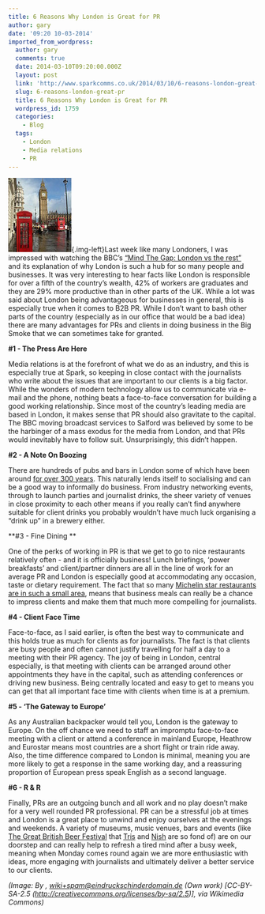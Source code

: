 ```yaml
---
title: 6 Reasons Why London is Great for PR
author: gary
date: '09:20 10-03-2014'
imported_from_wordpress:
  author: gary
  comments: true
  date: 2014-03-10T09:20:00.000Z
  layout: post
  link: 'http://www.sparkcomms.co.uk/2014/03/10/6-reasons-london-great-pr/'
  slug: 6-reasons-london-great-pr
  title: 6 Reasons Why London is Great for PR
  wordpress_id: 1759
  categories:
    - Blog
  tags:
    - London
    - Media relations
    - PR
---
```


![London](128px-London_Big_Ben_Phone_box-128x150.jpg){.img-left}Last week like many Londoners, I was impressed with watching the BBC’s [“Mind The Gap: London vs the rest”](http://www.bbc.co.uk/iplayer/episode/b03xhcjg/Mind_the_Gap_London_v_the_Rest_Episode_1/)  and its explanation of why London is such a hub for so many people and businesses. It was very interesting to hear facts like London is responsible for over a fifth of the country’s wealth, 42% of workers are graduates and they are 29% more productive than in other parts of the UK. While a lot was said about London being advantageous for businesses in general, this is especially true when it comes to B2B PR. While I don’t want to bash other parts of the country (especially as in our office that would be a bad idea) there are many advantages for PRs and clients in doing business in the Big Smoke that we can sometimes take for granted.

**#1 - The Press Are Here**

Media relations is at the forefront of what we do as an industry, and this is especially true at Spark, so keeping in close contact with the journalists who write about the issues that are important to our clients is a big factor. While the wonders of modern technology allow us to communicate via e-mail and the phone, nothing beats a face-to-face conversation for building a good working relationship. Since most of the country’s leading media are based in London, it makes sense that PR should also gravitate to the capital. The BBC moving broadcast services to Salford was believed by some to be the harbinger of a mass exodus for the media from London, and that PRs would inevitably have to follow suit. Unsurprisingly, this didn’t happen.

**#2 - A Note On Boozing**

There are hundreds of pubs and bars in London some of which have been around [for over 300 years](http://www.shepherdneame.co.uk/pubs/london/jamaica-wine-house). This naturally lends itself to socialising and can be a good way to informally do business. From industry networking events, through to launch parties and journalist drinks, the sheer variety of venues in close proximity to each other means if you really can’t find anywhere suitable for client drinks you probably wouldn’t have much luck organising a “drink up” in a brewery either.

**#3 - Fine Dining **

One of the perks of working in PR is that we get to go to nice restaurants relatively often - and it is officially business! Lunch briefings, ‘power breakfasts’ and client/partner dinners are all in the line of work for an average PR and London is especially good at accommodating any occasion, taste or dietary requirement. The fact that so many [Michelin star restaurants are in such a small area](http://www.viamichelin.co.uk/web/Restaurants/Restaurants-London-_-Greater_London-United_Kingdom?strLocid=31NDFhcWsxMGNOVEV1TlRFek5ERT1jTFRBdU1EZzRPVFE9), means that business meals can really be a chance to impress clients and make them that much more compelling for journalists.

**#4 - Client Face Time**

Face-to-face, as I said earlier, is often the best way to communicate and this holds true as much for clients as for journalists. The fact is that clients are busy people and often cannot justify travelling for half a day to a meeting with their PR agency. The joy of being in London, central especially, is that meeting with clients can be arranged around other appointments they have in the capital, such as attending conferences or driving new business. Being centrally located and easy to get to means you can get that all important face time with clients when time is at a premium.

**#5 - ‘The Gateway to Europe’**

As any Australian backpacker would tell you, London is the gateway to Europe. On the off chance we need to staff an impromptu face-to-face meeting with a client or attend a conference in mainland Europe, Heathrow and Eurostar means most countries are a short flight or train ride away. Also, the time difference compared to London is minimal, meaning you are more likely to get a response in the same working day, and a reassuring proportion of European press speak English as a second language.

**#6 - R & R**

Finally, PRs are an outgoing bunch and all work and no play doesn’t make for a very well rounded PR professional. PR can be a stressful job at times and London is a great place to unwind and enjoy ourselves at the evenings and weekends. A variety of museums, music venues, bars and events (like [The Great British Beer Festival](http://www.gbbf.org.uk/) that [Tris](http://www.sparkcomms.co.uk/author/tristan/) and [Nish](http://www.sparkcomms.co.uk/author/nishal/) are so fond of) are on our doorstep and can really help to refresh a tired mind after a busy week, meaning when Monday comes round again we are more enthusiastic with ideas, more engaging with journalists and ultimately deliver a better service to our clients. 

_(Image: By , wiki+spam@eindruckschinderdomain.de (Own work) [CC-BY-SA-2.5 (http://creativecommons.org/licenses/by-sa/2.5)], via Wikimedia Commons)_
